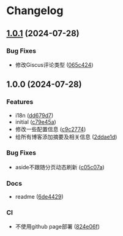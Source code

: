 # Changelog

## [1.0.1](https://github.com/Justin3go/justin3go.com/compare/v1.0.0...v1.0.1) (2024-07-28)


### Bug Fixes

* 修改Giscus评论类型 ([065c424](https://github.com/Justin3go/justin3go.com/commit/065c4240f8ff8b8a43b4d72273471156ad3a0c0d))

## 1.0.0 (2024-07-28)


### Features

* i18n ([dd679d7](https://github.com/Justin3go/justin3go.com/commit/dd679d70e6ec7881e92ba05b1f26189b378de0f8))
* initial ([c79e45a](https://github.com/Justin3go/justin3go.com/commit/c79e45afb050c08e0af92032e0c9d57ed07d443c))
* 修改一些配置信息 ([c9c2774](https://github.com/Justin3go/justin3go.com/commit/c9c277462f5735ce3ffa8a784dfde9cca672512c))
* 给所有博客添加摘要及相关信息 ([2ddae1d](https://github.com/Justin3go/justin3go.com/commit/2ddae1d2a5260b30ebd3f1a6a8fe227ad93da6e7))


### Bug Fixes

* aside不跟随分页动态刷新 ([c05c07a](https://github.com/Justin3go/justin3go.com/commit/c05c07af550cd4636b4c9d49d3b960800d5c97dc))


### Docs

* readme ([6de4429](https://github.com/Justin3go/justin3go.com/commit/6de4429458aeeac7588440c5a8576f0ab6e20010))


### CI

* 不使用github page部署 ([824e06f](https://github.com/Justin3go/justin3go.com/commit/824e06fe8e5abf45422f4e8a718f64d8f3d6e571))
